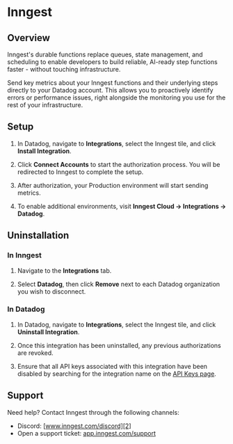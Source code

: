 # Inngest

## Overview

Inngest's durable functions replace queues, state management, and scheduling to enable developers to build reliable, AI-ready step functions faster - without touching infrastructure.

Send key metrics about your Inngest functions and their underlying steps directly to your Datadog account. This allows you to proactively identify errors or performance issues, right alongside the monitoring you use for the rest of your infrastructure.

## Setup

1. In Datadog, navigate to **Integrations**, select the Inngest tile, and click **Install Integration**.

2. Click **Connect Accounts** to start the authorization process. You will be redirected to Inngest to complete the setup.

3. After authorization, your Production environment will start sending metrics.

4. To enable additional environments, visit **Inngest Cloud → Integrations → Datadog**.


## Uninstallation

### In Inngest

1. Navigate to the **Integrations** tab.

2. Select **Datadog**, then click **Remove** next to each Datadog organization you wish to disconnect.

### In Datadog

1. In Datadog, navigate to **Integrations**, select the Inngest tile, and click **Uninstall Integration**.

2. Once this integration has been uninstalled, any previous authorizations are revoked.

3. Ensure that all API keys associated with this integration have been disabled by searching for the integration name on the [API Keys page][1].


## Support

Need help? Contact Inngest through the following channels:

- Discord: [www.inngest.com/discord][2]
- Open a support ticket: [app.inngest.com/support][3]


[1]: /organization-settings/api-keys?filter=Inngest
[2]: https://www.inngest.com/discord
[3]: https://app.inngest.com/support